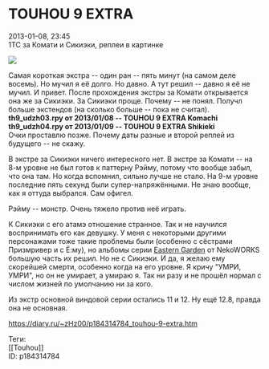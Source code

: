 TOUHOU 9 EXTRA
===============

   
 2013-01-08, 23:45   
  1TC за Комати и Сикиэки, реплеи в картинке   
   
  ![](http://i024.radikal.ru/1301/91/541de317b3b2.jpg)    
   
 Самая короткая экстра -- один ран -- пять минут (на самом деле восемь). Но мучил я её долго. Но давно. А тут решил -- давно я её не мучил. И привет. После прохождения экстры за Комати открывается она же за Сикиэки. За Сикиэки проще. Почему -- не понял. Получл больше экстендов (на сколько больше -- пока не считал).   
  **th9\_udzh03.rpy от 2013/01/08 -- TOUHOU 9 EXTRA Komachi   
 th9\_udzh04.rpy от 2013/01/09 -- TOUHOU 9 EXTRA Shikieki**    
 Очки проставлю позже. Почему даты разные и второй реплей из будущего -- не скажу.   
   
 В экстре за Сикиэки ничего интересного нет. В экстре за Комати -- на 8-м уровне не был готов к паттерну Рэйму, потому что вообще забыл, что она там. Но когда вспомнил, сильно лучше не стало. На 9-м уровне последние пять секунд были супер-напряжёнными. Не знаю вообще, как я оттуда выбрался. Сам офигел.   
   
 Рэйму -- монстр. Очень тяжело против неё играть.   
   
 К Сикиэки с его атамэ отношение странное. Так и не научился воспринимать его как девушку. У меня с некоторыми другими персонажами тоже такие проблемы были (особенно с сёстрами Призмривер и с Ё:му), но альбомы серии  [Eastern Garden](https://yande.re/pool?query=eastern+garden)  от NekoWORKS большую часть их решил. Но не с Сикиэки. И да, я желаю ему скорейшей смерти, особенно когда на его уровне. Я кричу "УМРИ, УМРИ", но он не умирает, а умираю я. Так ни разу и не прошёл нормал с числом жизней по умолчанию ни за кого.   
   
 Из экстр основной виндовой серии остались 11 и 12. Ну ещё 12.8, правда она не основная.   
    
 <https://diary.ru/~zHz00/p184314784_touhou-9-extra.htm>   
   
 Теги:   
 [[Touhou]]   
 ID: p184314784